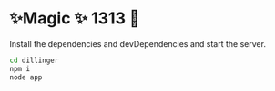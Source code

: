 #  ✨Magic ✨ 1313 🦄
Install the dependencies and devDependencies and start the server.

```sh
cd dillinger
npm i
node app
```
